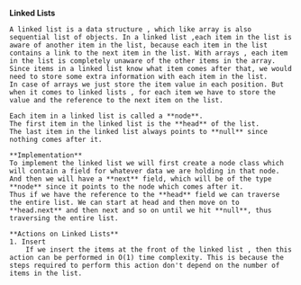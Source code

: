 **Linked Lists**

    A linked list is a data structure , which like array is also sequential list of objects. In a linked list ,each item in the list is aware of another item in the list, because each item in the list contains a link to the next item in the list. With arrays , each item in the list is completely unaware of the other items in the array.
    Since items in a linked list know what item comes after that, we would need to store some extra information with each item in the list.
    In case of arrays we just store the item value in each position. But when it comes to linked lists , for each item we have to store the value and the reference to the next item on the list. 

    Each item in a linked list is called a **node**.
    The first item in the linked list is the **head** of the list. 
    The last item in the linked list always points to **null** since nothing comes after it. 
    
    **Implementation**
    To implement the linked list we will first create a node class which will contain a field for whatever data we are holding in that node. And then we will have a **next** field, which will be of the type **node** since it points to the node which comes after it. 
    Thus if we have the reference to the **head** field we can traverse the entire list. We can start at head and then move on to **head.next** and then next and so on until we hit **null**, thus traversing the entire list.
    
    **Actions on Linked Lists**
    1. Insert
        If we insert the items at the front of the linked list , then this action can be performed in O(1) time complexity. This is because the steps required to perform this action don't depend on the number of items in the list. 
        